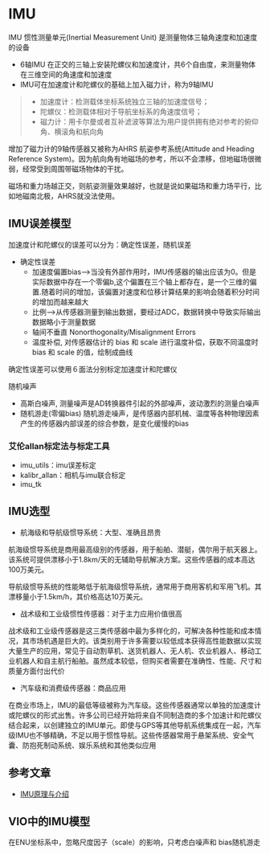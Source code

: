
# IMU

IMU 惯性测量单元(Inertial Measurement Unit) 是测量物体三轴角速度和加速度的设备

- 6轴IMU 在正交的三轴上安装陀螺仪和加速度计，共6个自由度，来测量物体在三维空间的角速度和加速度
- IMU可在加速度计和陀螺仪的基础上加入磁力计，称为9轴IMU

> - 加速度计：检测载体坐标系统独立三轴的加速度信号；
> - 陀螺仪：检测载体相对于导航坐标系的角速度信号；
> - 磁力计：用卡尔曼或者互补滤波等算法为用户提供拥有绝对参考的俯仰角、横滚角和航向角

增加了磁力计的9轴传感器又被称为AHRS 航姿参考系统(Attitude and Heading Reference System)。因为航向角有地磁场的参考，所以不会漂移，但地磁场很微弱，经常受到周围带磁场物体的干扰。

磁场和重力场越正交，则航姿测量效果越好，也就是说如果磁场和重力场平行，比如地磁南北极，AHRS就没法使用。

## IMU误差模型

加速度计和陀螺仪的误差可以分为：确定性误差，随机误差

- 确定性误差
  - 加速度偏置bias-->当没有外部作用时，IMU传感器的输出应该为0。但是实际数据中存在一个零偏b,这个偏置在三个轴上都存在，是一个三维的偏置.随着时间的增加，该偏置对速度和位移计算结果的影响会随着积分时间的增加而越来越大
  - 比例-->从传感器测量到输出数据，要经过ADC，数据转换中导致实际输出数据略小于测量数据
  - 轴间不垂直 Nonorthogonality/Misalignment Errors
  - 温度补偿, 对传感器估计的 bias 和 scale 进行温度补偿，获取不同温度时 bias 和 scale 的值，绘制成曲线

确定性误差可以使用６面法分别标定加速度计和陀螺仪

随机噪声

- 高斯白噪声, 测量噪声是AD转换器件引起的外部噪声，波动激烈的测量白噪声
- 随机游走(零偏bias) 随机游走噪声，是传感器内部机械、温度等各种物理因素产生的传感器内部误差的综合参数，是变化缓慢的bias

### 艾伦allan标定法与标定工具

- imu_utils：imu误差标定
- kalibr_allan：相机与imu联合标定
- imu_tk


## IMU选型

- 航海级和导航级惯导系统：大型、准确且昂贵

航海级惯导系统是商用最高级别的传感器，用于船舶、潜艇，偶尔用于航天器上。该系统可提供漂移小于1.8km/天的无辅助导航解决方案。这些传感器的成本高达100万美元。

导航级惯导系统的性能略低于航海级惯导系统，通常用于商用客机和军用飞机。其漂移量小于1.5km/h，其价格高达10万美元。

- 战术级和工业级惯性传感器：对于主力应用价值很高

战术级和工业级传感器是这三类传感器中最为多样化的，可解决各种性能和成本情况，其市场机遇是巨大的。该类别用于许多需要以较低成本获得高性能数据以实现大量生产的应用，常见于自动割草机、送货机器人、无人机、农业机器人、移动工业机器人和自主航行船舶。虽然成本较低，但购买者需要在准确性、性能、尺寸和质量方面付出代价

- 汽车级和消费级传感器：商品应用

在商业市场上，IMU的最低等级被称为汽车级。这些传感器通常以单独的加速度计或陀螺仪的形式出售。许多公司已经开始将来自不同制造商的多个加速计和陀螺仪结合起来，以创建独立的IMU单元。即使与GPS等其他导航系统集成在一起，汽车级IMU也不够精确，不足以用于惯性导航。这些传感器常用于悬架系统、安全气囊、防抱死制动系统、娱乐系统和其他类似应用


## 参考文章

- [IMU原理与介绍](https://blog.csdn.net/QLeelq/article/details/112985306)

## VIO中的IMU模型

在ENU坐标系中，忽略尺度因子（scale）的影响，只考虑白噪声和 bias随机游走
